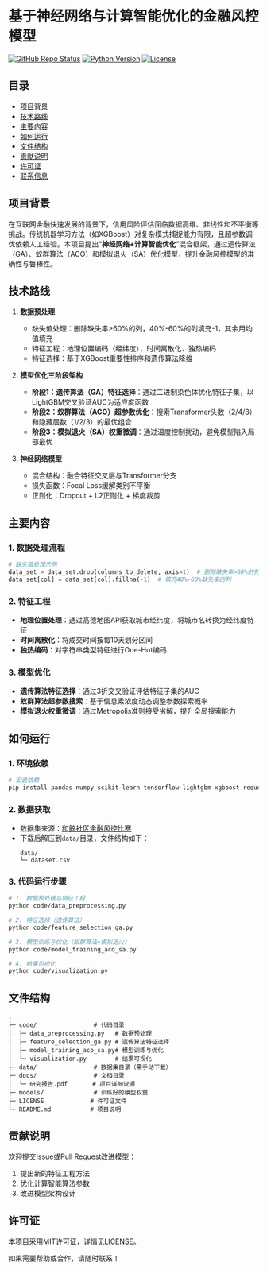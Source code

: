 
# 基于神经网络与计算智能优化的金融风控模型
[![GitHub Repo Status](https://img.shields.io/github/status/your-username/your-repo.svg)](https://github.com/your-username/your-repo)
[![Python Version](https://img.shields.io/badge/Python-3.8+-blue.svg)](https://www.python.org/)
[![License](https://img.shields.io/badge/License-MIT-green.svg)](LICENSE)


## 目录
- [项目背景](#项目背景)
- [技术路线](#技术路线)
- [主要内容](#主要内容)
- [如何运行](#如何运行)
- [文件结构](#文件结构)
- [贡献说明](#贡献说明)
- [许可证](#许可证)
- [联系信息](#联系信息)


## 项目背景
在互联网金融快速发展的背景下，信用风险评估面临数据高维、非线性和不平衡等挑战。传统机器学习方法（如XGBoost）对复杂模式捕捉能力有限，且超参数调优依赖人工经验。本项目提出“**神经网络+计算智能优化**”混合框架，通过遗传算法（GA）、蚁群算法（ACO）和模拟退火（SA）优化模型，提升金融风控模型的准确性与鲁棒性。


## 技术路线
1. **数据预处理**  
   - 缺失值处理：删除缺失率>60%的列，40%-60%的列填充-1，其余用均值填充  
   - 特征工程：地理位置编码（经纬度）、时间离散化、独热编码  
   - 特征选择：基于XGBoost重要性排序和遗传算法降维  

2. **模型优化三阶段架构**  
   - **阶段1：遗传算法（GA）特征选择**：通过二进制染色体优化特征子集，以LightGBM交叉验证AUC为适应度函数  
   - **阶段2：蚁群算法（ACO）超参数优化**：搜索Transformer头数（2/4/8）和隐藏层数（1/2/3）的最优组合  
   - **阶段3：模拟退火（SA）权重微调**：通过温度控制扰动，避免模型陷入局部最优  

3. **神经网络模型**  
   - 混合结构：融合特征交叉层与Transformer分支  
   - 损失函数：Focal Loss缓解类别不平衡  
   - 正则化：Dropout + L2正则化 + 梯度裁剪  


## 主要内容
### 1. 数据处理流程
```python
# 缺失值处理示例
data_set = data_set.drop(columns_to_delete, axis=1)  # 删除缺失率>60%的列
data_set[col] = data_set[col].fillna(-1)  # 填充40%-60%缺失率的列
```

### 2. 特征工程
- **地理位置处理**：通过高德地图API获取城市经纬度，将城市名转换为经纬度特征  
- **时间离散化**：将成交时间按每10天划分区间  
- **独热编码**：对字符串类型特征进行One-Hot编码  

### 3. 模型优化
- **遗传算法特征选择**：通过3折交叉验证评估特征子集的AUC  
- **蚁群算法超参数搜索**：基于信息素浓度动态调整参数探索概率  
- **模拟退火权重微调**：通过Metropolis准则接受劣解，提升全局搜索能力  


## 如何运行
### 1. 环境依赖
```bash
# 安装依赖
pip install pandas numpy scikit-learn tensorflow lightgbm xgboost requests matplotlib seaborn
```

### 2. 数据获取
- 数据集来源：[和鲸社区金融风控比赛](https://www.heywhale.com/home/competition/56cd5f02b89b5bd026cb39c9/content/1)  
- 下载后解压到`data/`目录，文件结构如下：
  ```
  data/
  └─ dataset.csv
  ```

### 3. 代码运行步骤
```bash
# 1. 数据预处理与特征工程
python code/data_preprocessing.py

# 2. 特征选择（遗传算法）
python code/feature_selection_ga.py

# 3. 模型训练与优化（蚁群算法+模拟退火）
python code/model_training_aco_sa.py

# 4. 结果可视化
python code/visualization.py
```


## 文件结构
```
.
├─ code/                # 代码目录
│  ├─ data_preprocessing.py   # 数据预处理
│  ├─ feature_selection_ga.py # 遗传算法特征选择
│  ├─ model_training_aco_sa.py# 模型训练与优化
│  └─ visualization.py        # 结果可视化
├─ data/                # 数据集目录（需手动下载）
├─ docs/                # 文档目录
│  └─ 研究报告.pdf       # 项目详细说明
├─ models/              # 训练好的模型权重
├─ LICENSE             # 许可证文件
└─ README.md           # 项目说明
```


## 贡献说明
欢迎提交Issue或Pull Request改进模型：  
1. 提出新的特征工程方法  
2. 优化计算智能算法参数  
3. 改进模型架构设计  


## 许可证
本项目采用MIT许可证，详情见[LICENSE](LICENSE)。

如果需要帮助或合作，请随时联系！

